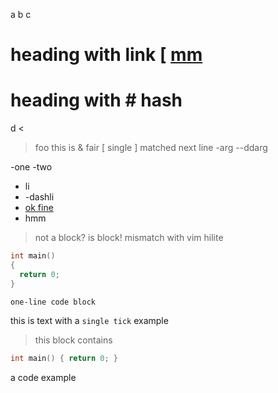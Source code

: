 a
b
c

# heading with link [ [mm](http://rufe.org/)
# heading with # hash

d
<
> foo
this is & fair
[ single
] matched next line
-arg
--ddarg

-one
-two

- li
- -dashli
- [ok fine][]
 - hmm

 > not a block? is block! mismatch with vim hilite

```C
int main()
{
  return 0;
}
```

``` one-line code block ```

this is text with a `single tick` example

> this block contains 

```C
int main() { return 0; }
```
a code example

[ok fine]: http://rufe.org

